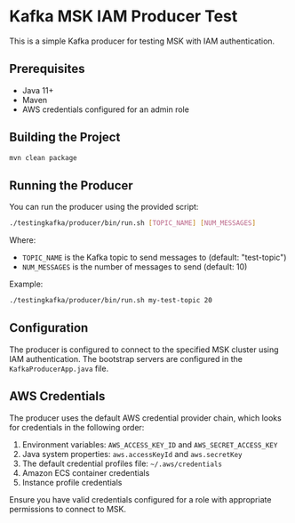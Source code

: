 # Kafka MSK IAM Producer Test

This is a simple Kafka producer for testing MSK with IAM authentication.

## Prerequisites

- Java 11+
- Maven
- AWS credentials configured for an admin role

## Building the Project

```bash
mvn clean package
```

## Running the Producer

You can run the producer using the provided script:

```bash
./testingkafka/producer/bin/run.sh [TOPIC_NAME] [NUM_MESSAGES]
```

Where:
- `TOPIC_NAME` is the Kafka topic to send messages to (default: "test-topic")
- `NUM_MESSAGES` is the number of messages to send (default: 10)

Example:
```bash
./testingkafka/producer/bin/run.sh my-test-topic 20
```

## Configuration

The producer is configured to connect to the specified MSK cluster using IAM authentication. The bootstrap servers are configured in the `KafkaProducerApp.java` file.

## AWS Credentials

The producer uses the default AWS credential provider chain, which looks for credentials in the following order:
1. Environment variables: `AWS_ACCESS_KEY_ID` and `AWS_SECRET_ACCESS_KEY`
2. Java system properties: `aws.accessKeyId` and `aws.secretKey`
3. The default credential profiles file: `~/.aws/credentials`
4. Amazon ECS container credentials
5. Instance profile credentials

Ensure you have valid credentials configured for a role with appropriate permissions to connect to MSK.